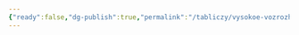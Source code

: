```yaml
---
{"ready":false,"dg-publish":true,"permalink":"/tabliczy/vysokoe-vozrozhdenie/risunki/","dgPassFrontmatter":true}
---
```



